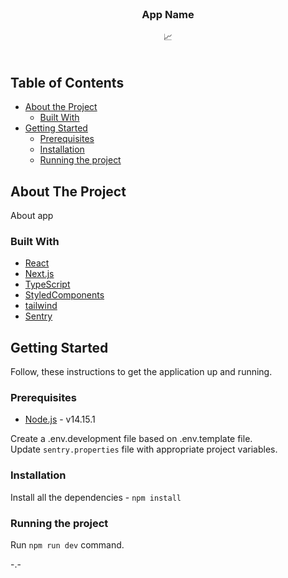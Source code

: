 <br />
<div align="center">

<h3 align="center">App Name</h3>

  <p align="center">
    📈
    <br />
    <br />
  </p>
</div>

## Table of Contents

- [About the Project](#about-the-project)
  - [Built With](#built-with)
- [Getting Started](#getting-started)
  - [Prerequisites](#prerequisites)
  - [Installation](#installation)
  - [Running the project](#running-the-project)

## About The Project

About app

### Built With

- [React](https://reactjs.org/)
- [Next.js](https://nextjs.org)
- [TypeScript](https://www.typescriptlang.org/)
- [StyledComponents](https://styled-components.com/)
- [tailwind](https://tailwindcss.com/)
- [Sentry](https://sentry.io/)

## Getting Started

Follow, these instructions to get the application up and running.

### Prerequisites

- [Node.js](https://nodejs.org/en/download/) - v14.15.1

Create a .env.development file based on .env.template file.
<br/>
Update `sentry.properties` file with appropriate project variables.

### Installation

Install all the dependencies - `npm install`

### Running the project

Run `npm run dev` command.

-.-